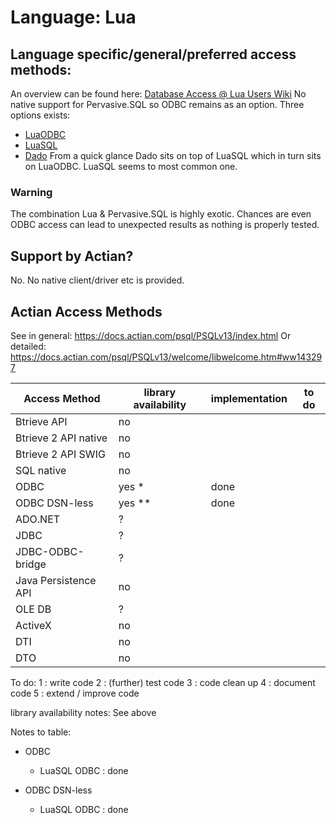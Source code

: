# Language: Lua

## Language specific/general/preferred access methods:

An overview can be found here: [Database Access @ Lua Users Wiki](http://lua-users.org/wiki/DatabaseAccess)
No native support for Pervasive.SQL so ODBC remains as an option.
Three options exists:
* [LuaODBC](https://github.com/moteus/lua-odbc/)
* [LuaSQL](http://keplerproject.github.io/luasql/)
* [Dado](http://www.ccpa.puc-rio.br/software/dado/)
From a quick glance Dado sits on top of LuaSQL which in turn sits on LuaODBC.
LuaSQL seems to most common one.

### Warning
The combination Lua & Pervasive.SQL is highly exotic. Chances are even ODBC access can lead to unexpected results as nothing is properly tested.

## Support by Actian?
No. No native client/driver etc is provided. 

## Actian Access Methods
See in general: https://docs.actian.com/psql/PSQLv13/index.html
Or detailed: https://docs.actian.com/psql/PSQLv13/welcome/libwelcome.htm#ww143297

| Access Method        | library availability | implementation  | to do |
| --- | --- | --- | --- |
| Btrieve API          | no                   |                 |       |
| Btrieve 2 API native | no                   |                 |       |
| Btrieve 2 API SWIG   | no                   |                 |       |
| SQL native           | no                   |                 |       |
| ODBC                 | yes *                | done            |       |
| ODBC DSN-less        | yes **               | done            |       |
| ADO.NET              | ?                    |                 |       |
| JDBC                 | ?                    |                 |       |
| JDBC-ODBC-bridge     | ?                    |                 |       |
| Java Persistence API | no                   |                 |       |
| OLE DB               | ?                    |                 |       |
| ActiveX              | no                   |                 |       |
| DTI                  | no                   |                 |       |
| DTO                  | no                   |                 |       |

To do:
1 : write code
2 : (further) test code
3 : code clean up
4 : document code
5 : extend / improve code

library availability notes:
See above

Notes to table:
* ODBC
  * LuaSQL ODBC : done

* ODBC DSN-less
  * LuaSQL ODBC : done

